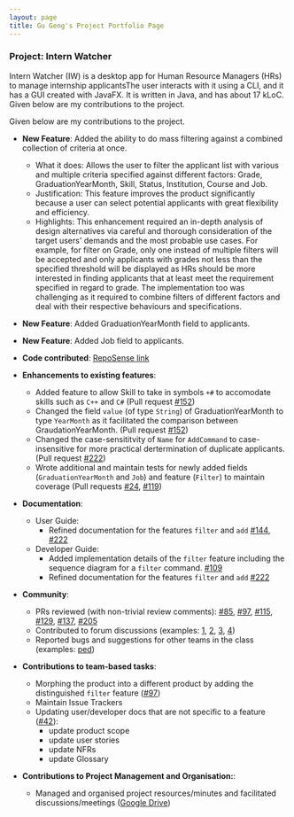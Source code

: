 ```yaml
---
layout: page
title: Gu Geng's Project Portfolio Page
---
```


### Project: Intern Watcher

Intern Watcher (IW) is a desktop app for Human Resource Managers (HRs) to manage internship applicantsThe user interacts with it using a CLI, and it has a GUI created with JavaFX. It is written in Java, and has about 17 kLoC. Given below are my contributions to the project.

Given below are my contributions to the project.

* **New Feature**: Added the ability to do mass filtering against a combined collection of criteria at once.
    * What it does: Allows the user to filter the applicant list with various and multiple criteria specified against different factors: Grade, GraduationYearMonth, Skill, Status, Institution, Course and Job.
    * Justification: This feature improves the product significantly because a user can select potential applicants with great flexibility and efficiency.
    * Highlights: This enhancement required an in-depth analysis of design alternatives via careful and thorough consideration of the target users' demands and the most probable use cases. For example, for filter on Grade, only one instead of multiple filters will be accepted and only applicants with grades not less than the specified threshold will be displayed as HRs should be more interested in finding applicants that at least meet the requirement specified in regard to grade. The implementation too was challenging as it required to combine filters of different factors and deal with their respective behaviours and specifications.

* **New Feature**: Added GraduationYearMonth field to applicants.

* **New Feature**: Added Job field to applicants.

* **Code contributed**: [RepoSense link](https://nus-cs2103-ay2122s1.github.io/tp-dashboard/?search=jackgugz&sort=groupTitle&sortWithin=title&timeframe=commit&mergegroup=&groupSelect=groupByRepos&breakdown=true&checkedFileTypes=docs~functional-code~test-code~other&since=2021-09-17)

* **Enhancements to existing features**:
    * Added feature to allow Skill to take in symbols `+#` to accomodate skills such as `C++` and `C#` (Pull request [\#152](https://github.com/AY2122S1-CS2103T-F12-2/tp/pull/152))
    * Changed the field `value` (of type `String`) of GraduationYearMonth to type `YearMonth` as it facilitated the comparison between GraudationYearMonth. (Pull request [\#152](https://github.com/AY2122S1-CS2103T-F12-2/tp/pull/152))
    * Changed the case-sensititvity of `Name` for `AddCommand` to case-insensitive for more practical dertermination of duplicate applicants. (Pull request [\#222](https://github.com/AY2122S1-CS2103T-F12-2/tp/pull/222))
    * Wrote additional and maintain tests for newly added fields (`GraduationYearMonth` and `Job`) and feature (`Filter`) to maintain coverage (Pull requests [\#24](https://github.com/AY2122S1-CS2103T-F12-2/tp/pull/24), [\#119](https://github.com/AY2122S1-CS2103T-F12-2/tp/pull/119))

* **Documentation**:
    * User Guide:
        * Refined documentation for the features `filter` and `add` [\#144](https://github.com/AY2122S1-CS2103T-F12-2/tp/pull/144), [\#222](https://github.com/AY2122S1-CS2103T-F12-2/tp/pull/222)
    * Developer Guide:
        * Added implementation details of the `filter` feature including the sequence diagram for a `filter` command. [\#109](https://github.com/AY2122S1-CS2103T-F12-2/tp/pull/109)
        * Refined documentation for the features `filter` and `add` [\#222](https://github.com/AY2122S1-CS2103T-F12-2/tp/pull/222)

* **Community**:
    * PRs reviewed (with non-trivial review comments): [\#85](https://github.com/AY2122S1-CS2103T-F12-2/tp/pull/85), [\#97](https://github.com/AY2122S1-CS2103T-F12-2/tp/pull/97), [\#115](https://github.com/AY2122S1-CS2103T-F12-2/tp/pull/115), [\#129](https://github.com/AY2122S1-CS2103T-F12-2/tp/pull/129), [\#137](https://github.com/AY2122S1-CS2103T-F12-2/tp/pull/137), [\#205](https://github.com/AY2122S1-CS2103T-F12-2/tp/pull/205)
    * Contributed to forum discussions (examples: [1](https://github.com/nus-cs2103-AY2122S1/forum/issues/54), [2](https://github.com/nus-cs2103-AY2122S1/forum/issues/308), [3](https://github.com/nus-cs2103-AY2122S1/forum/issues/310), [4](https://github.com/nus-cs2103-AY2122S1/forum/issues/141#issuecomment-960573021))
    * Reported bugs and suggestions for other teams in the class (examples: [ped](https://github.com/jackgugz/ped/issues))

* **Contributions to team-based tasks**:
    * Morphing the product into a different product by adding the distinguished `filter` feature ([\#97](https://github.com/AY2122S1-CS2103T-F12-2/tp/pull/97))
    * Maintain Issue Trackers
    * Updating user/developer docs that are not specific to a feature ([\#42](https://github.com/AY2122S1-CS2103T-F12-2/tp/pull/42)): 
      * update product scope 
      * update user stories
      * update NFRs
      * update Glossary

* **Contributions to Project Management and Organisation:**:
  *  Managed and organised project resources/minutes and facilitated discussions/meetings ([Google Drive](https://drive.google.com/drive/u/0/folders/1jFDuJ2T-VEtskOZSgQ4Ce28nM-mkgGDa))
